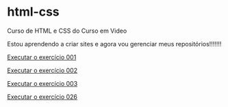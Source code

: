# html-css
 Curso de HTML e CSS do Curso em Video

 Estou aprendendo a criar sites e agora vou gerenciar meus repositórios!!!!!!!

<a href="https://leobarbosas.github.io/html-css/exercicios/ex001/index.html">Executar o exercício 001</a>

<a href="https://leobarbosas.github.io/html-css/exercicios/ex002/index.html">Executar o exercício 002</a>

<a href="https://leobarbosas.github.io/html-css/exercicios/ex003/index.html">Executar o exercício 003</a>

<a href="https://leobarbosas.github.io/html-css/exercicios/ex026/mq002/index.html"> Executar o exercício 026</a>
